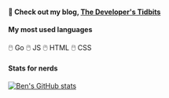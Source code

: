 
#### 📝 Check out my blog, [The Developer's Tidbits][tdt]

#### My most used languages

🖱️ Go
🖱️ JS
🖱️ HTML
🖱️ CSS

#### Stats for nerds
[![Ben's GitHub stats](https://github-readme-stats.vercel.app/api?username=bengarrett&count_private=true&show_icons=true&layout=compact&hide_title=true)](https://github.com/anuraghazra/github-readme-stats)

[tdt]: https://devtidbits.com
